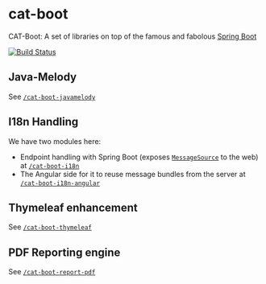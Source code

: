 # cat-boot

CAT-Boot: A set of libraries on top of the famous and fabolous [Spring Boot](https://projects.spring.io/spring-boot/)

[![Build Status](https://travis-ci.org/Catalysts/cat-boot.svg?branch=master)](https://travis-ci.org/Catalysts/cat-boot)

## Java-Melody

See [`/cat-boot-javamelody`](/cat-boot-javamelody)

## I18n Handling

We have two modules here:

* Endpoint handling with Spring Boot (exposes [`MessageSource`](https://docs.spring.io/spring/docs/current/javadoc-api/org/springframework/context/MessageSource.html) to the web) at [`/cat-boot-i18n`](/cat-boot-i18n)
* The Angular side for it to reuse message bundles from the server at [`/cat-boot-i18n-angular`](/cat-boot-i18n-angular) 

## Thymeleaf enhancement

See [`/cat-boot-thymeleaf`](/cat-boot-thymeleaf)

## PDF Reporting engine

See [`/cat-boot-report-pdf`](/cat-boot-report-pdf)

